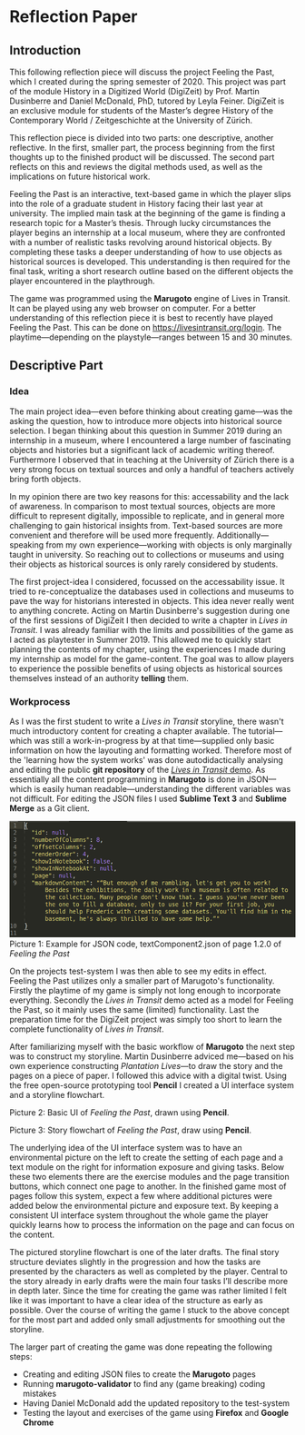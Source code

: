 # Reflection Paper

## Introduction

This following reflection piece will discuss the project Feeling the Past, which I created during the spring semester of 2020. This project was part of the module History in a Digitized World (DigiZeit) by Prof. Martin Dusinberre and Daniel McDonald, PhD, tutored by Leyla Feiner. DigiZeit is an exclusive module for students of the Master’s degree History of the Contemporary World / Zeitgeschichte at the University of Zürich.

This reflection piece is divided into two parts: one descriptive, another reflective. In the first, smaller part, the process beginning from the first thoughts up to the finished product will be discussed. The second part reflects on this and reviews the digital methods used, as well as the implications on future historical work. 

Feeling the Past is an interactive, text-based game in which the player slips into the role of a graduate student in History facing their last year at university. The implied main task at the beginning of the game is finding a research topic for a Master’s thesis. Through lucky circumstances the player begins an internship at a local museum, where they are confronted with a number of realistic tasks revolving around historical objects. By completing these tasks a deeper understanding of how to use objects as historical sources is developed. This understanding is then required for the final task, writing a short research outline based on the different objects the player encountered in the playthrough. 

The game was programmed using the **Marugoto** engine of Lives in Transit. It can be played using any web browser on computer. For a better understanding of this reflection piece it is best to recently have played Feeling the Past. This can be done on https://livesintransit.org/login. The playtime—depending on the playstyle—ranges between 15 and 30 minutes.

## Descriptive Part

### Idea

The main project idea—even before thinking about creating game—was the asking the question, how to introduce more objects into historical source selection. I began thinking about this question in Summer 2019 during an internship in a museum, where I encountered a large number of fascinating objects and histories but a significant lack of academic writing thereof. Furthermore I observed that in teaching at the University of Zürich there is a very strong focus on textual sources and only a handful of teachers actively bring forth objects.

In my opinion there are two key reasons for this: accessability and the lack of awareness. In comparison to most textual sources, objects are more difficult to represent digitally, impossible to replicate, and in general more challenging to gain historical insights from. Text-based sources are more convenient and therefore will be used more frequently. Additionally—speaking from my own experience—working with objects is only marginally taught in university. So reaching out to collections or museums and using their objects as historical sources is only rarely considered by students.

The first project-idea I considered, focussed on the accessability issue. It tried to re-conceptualize the databases used in collections and museums to pave the way for historians interested in objects. This idea never really went to anything concrete. Acting on Martin Dusinberre's suggestion during one of the first sessions of DigiZeit I then decided to write a chapter in *Lives in Transit*. I was already familiar with the limits and possibilities of the game as I acted as playtester in Summer 2019. This allowed me to quickly start planning the contents of my chapter, using the experiences I made during my internship as model for the game-content. The goal was to allow players to experience the possible benefits of using objects as historical sources themselves instead of an authority **telling** them.

### Workprocess

As I was the first student to write a *Lives in Transit* storyline, there wasn't much introductory content for creating a chapter available. The tutorial—which was still a work-in-progress by at that time—supplied only basic information on how the layouting and formatting worked. Therefore most of the 'learning how the system works' was done autodidactically analysing and editing the public **git repository** of the [*Lives in Transit* demo](https://github.com/uzh/lit-demo). As essentially all the content programming in **Marugoto** is done in JSON—which is easily human readable—understanding the different variables was not difficult. For editing the JSON files I used **Sublime Text 3** and **Sublime Merge** as a Git client.

![01.](https://github.com/henokemp/university-work/blob/master/digizeit-reflection/pictures/i1.png)
Picture 1: Example for JSON code, textComponent2.json of page 1.2.0 of *Feeling the Past*

On the projects test-system I was then able to see my edits in effect. Feeling the Past utilizes only a smaller part of Marugoto's functionality. Firstly the playtime of my game is simply not long enough to incorporate everything. Secondly the *Lives in Transit* demo acted as a model for Feeling the Past, so it mainly uses the same (limited) functionality. Last the preparation time for the DigiZeit project was simply too short to learn the complete functionality of *Lives in Transit*.

After familiarizing myself with the basic workflow of **Marugoto** the next step was to construct my storyline. Martin Dusinberre adviced me—based on his own experience constructing *Plantation Lives*—to draw the story and the pages on a piece of paper. I followed this advice with a digital twist. Using the free open-source prototyping tool **Pencil** I created a UI interface system and a storyline flowchart.

Picture 2: Basic UI of *Feeling the Past*, drawn using **Pencil**.

Picture 3: Story flowchart of *Feeling the Past*, draw using **Pencil**.

The underlying idea of the UI interface system was to have an environmental picture on the left to create the setting of each page and a text module on the right for information exposure and giving tasks. Below these two elements there are the exercise modules and the page transition buttons, which connect one page to another. In the finished game most of pages follow this system, expect a few where additional pictures were added below the environmental picture and exposure text. By keeping a consistent UI interface system throughout the whole game the player quickly learns how to process the information on the page and can focus on the content.

The pictured storyline flowchart is one of the later drafts. The final story structure deviates slightly in the progression and how the tasks are presented by the characters as well as completed by the player. Central to the story already in early drafts were the main four tasks I’ll describe more in depth later. Since the time for creating the game was rather limited I felt like it was important to have a clear idea of the structure as early as possible. Over the course of writing the game I stuck to the above concept for the most part and added only small adjustments for smoothing out the storyline.

The larger part of creating the game was done repeating the following steps:
- Creating and editing JSON files to create the **Marugoto** pages
- Running **marugoto-validator** to find any (game breaking) coding mistakes
- Having Daniel McDonald add the updated repository to the test-system
- Testing the layout and exercises of the game using **Firefox** and **Google Chrome**
